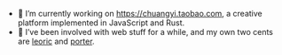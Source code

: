 - 🔭 I’m currently working on <https://chuangyi.taobao.com>, a creative platform implemented in JavaScript and Rust.
- 🌱 I’ve been involved with web stuff for a while, and my own two cents are [leoric](https://github.com/cyjake/leoric) and [porter](https://github.com/erzu/porter).
